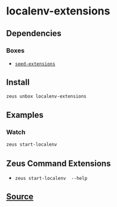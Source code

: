 
localenv-extensions
====================







## Dependencies
### Boxes
* [`seed-extensions`](seed-extensions.md)




## Install
```bash
zeus unbox localenv-extensions
```
## Examples
### Watch 
```bash
zeus start-localenv
```

## Zeus Command Extensions
* ```zeus start-localenv  --help```








## [Source](https://github.com/liquidapps-io/zeus-sdk/tree/master/boxes/groups/core/localenv-extensions)